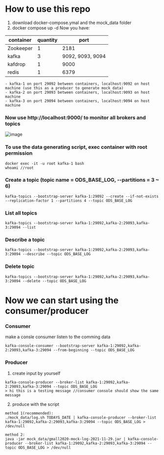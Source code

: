 # How to use this repo
1. download docker-compose.ymal and the mock_data folder
2. docker compose up -d
Now you have:

| container  | quantity |port|
| ------------- | ------------- |---|
|Zookeeper|1|2181|
|kafka|3|9092, 9093, 9094|
|kafdrop|1|9000|
|redis|1|6379|

    - kafka-1 on port 29092 between containers, localhost:9092 on host machine (use this as a producer to generate mock data)
    - kafka-2 on port 29093 between containers, localhost:9093 on host machine
    - kafka-3 on port 29094 between containers, localhost:9094 on host machine


### Now use http://localhost:9000/ to monitor all brokers and topics
![image](https://user-images.githubusercontent.com/14934562/220826742-146f47a3-fc4b-4201-97cc-5ada930be912.png)


### To use the data generating script, exec container with root permission
```
docker exec -it -u root kafka-1 bash
whoami //root
```


### Create a topic (topic name = ODS_BASE_LOG, --partitions = 3 ~ 6)
```
kafka-topics --bootstrap-server kafka-1:29092 --create --if-not-exists --replication-factor 1 --partitions 4 --topic ODS_BASE_LOG
```
### List all topics
```
kafka-topics --bootstrap-server kafka-1:29092,kafka-2:29093,kafka-3:29094 --list
```

### Describe a topic
```
kafka-topics --bootstrap-server kafka-1:29092,kafka-2:29093,kafka-3:29094 --describe --topic ODS_BASE_LOG
```

### Delete topic
```
kafka-topics --bootstrap-server kafka-1:29092,kafka-2:29093,kafka-3:29094 --delete --topic ODS_BASE_LOG
```

# Now we can start using the consumer/producer

### Consumer

make a consle consumer listen to the comming data
```
kafka-console-consumer --bootstrap-server kafka-1:29092,kafka-2:29093,kafka-3:29094 --from-beginning --topic ODS_BASE_LOG
```

### Producer

1. create input by yourself
```
kafka-console-producer --broker-list kafka-1:29092,kafka-2:29093,kafka-3:29094 --topic ODS_BASE_LOG
> hi this is a testing message //consumer console should show the same message
```
2. produce with the script
```
method 1(recommended):
./mock_data/log.sh TODAYS_DATE | kafka-console-producer --broker-list kafka-1:29092,kafka-2:29093,kafka-3:29094 --topic ODS_BASE_LOG > /dev/null

method 2:
java -jar mock_data/gmall2020-mock-log-2021-11-29.jar | kafka-console-producer --broker-list kafka-1:29092,kafka-2:29093,kafka-3:29094 --topic ODS_BASE_LOG > /dev/null
```
